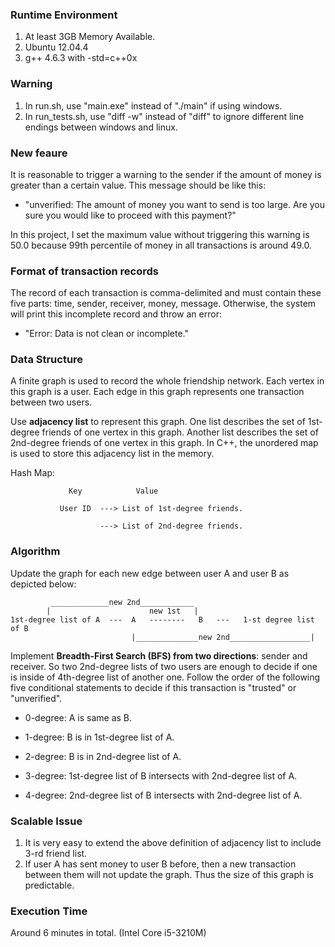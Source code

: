### Runtime Environment
1. At least 3GB Memory Available.
2. Ubuntu 12.04.4
3. g++ 4.6.3 with -std=c++0x

### Warning
1. In run.sh, use "main.exe" instead of "./main" if using windows.
2. In run_tests.sh, use "diff -w" instead of "diff" to ignore different line endings between windows and linux.

### New feaure
It is reasonable to trigger a warning to the sender if the amount of money is greater than a certain value. This message should be like this:
* "unverified: The amount of money you want to send is too large. Are you sure you would like to proceed with this payment?"

In this project, I set the maximum value without triggering this warning is 50.0 because 99th percentile of money in all transactions is around 49.0.

### Format of transaction records
The record of each transaction is comma-delimited and must contain these five parts: time, sender, receiver, money, message. Otherwise, the system will print this incomplete record and throw an error:
* "Error: Data is not clean or incomplete."

### Data Structure
A finite graph is used to record the whole friendship network. Each vertex in this graph is a user. Each edge in this graph represents one transaction between two users.

Use **adjacency list** to represent this graph. One list describes the set of 1st-degree friends of one vertex in this graph. Another list describes the set of 2nd-degree friends of one vertex in this graph. In C++, the unordered map is used to store this adjacency list in the memory.

Hash Map:

                 Key            Value

               User ID  ---> List of 1st-degree friends.

                        ---> List of 2nd-degree friends.

### Algorithm
Update the graph for each new edge between user A and user B as depicted below:

             _____________new 2nd____________
            |                      new 1st   |
    1st-degree list of A  ---  A   --------   B   ---   1-st degree list of B
                               |______________new 2nd__________________|


Implement **Breadth-First Search (BFS) from two directions**: sender and receiver. So two 2nd-degree lists of two users are enough to decide if one is inside of 4th-degree list of another one. Follow the order of the following five conditional statements to decide if this transaction is "trusted" or "unverified".

* 0-degree: A is same as B.

* 1-degree: B is in 1st-degree list of A.

* 2-degree: B is in 2nd-degree list of A.

* 3-degree: 1st-degree list of B intersects with 2nd-degree list of A.

* 4-degree: 2nd-degree list of B intersects with 2nd-degree list of A.


### Scalable Issue
1. It is very easy to extend the above definition of adjacency list to include 3-rd friend list.
2. If user A has sent money to user B before, then a new transaction between them will not update the graph. Thus the size of this graph is predictable.

### Execution Time
Around 6 minutes in total. (Intel Core i5-3210M)
